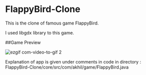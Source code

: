 # FlappyBird-Clone
This is the clone of famous game FlappyBird.

I used libgdx library to this game.

##Game Preview

![ezgif com-video-to-gif 2](https://cloud.githubusercontent.com/assets/21156001/18558559/3d91687e-7b91-11e6-97b9-b19560c2ed7a.gif)



Explanation of app is given under comments in code in  directory : FlappyBird-Clone/core/src/com/akhil/game/FlappyBird.java 

